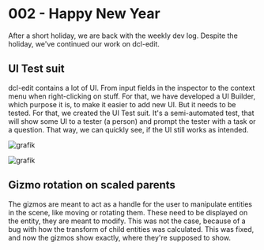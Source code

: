 # 002 - Happy New Year

After a short holiday, we are back with the weekly dev log. Despite the holiday, we've continued our work on dcl-edit. 

## UI Test suit

dcl-edit contains a lot of UI. From input fields in the inspector to the context menu when right-clicking on stuff.
For that, we have developed a UI Builder, which purpose it is, to make it easier to add new UI. But it needs to be 
tested. For that, we created the UI Test suit. It's a semi-automated test, that will show some UI to a tester (a person)
and prompt the tester with a task or a question. That way, we can quickly see, if the UI still works as intended.

![grafik](https://user-images.githubusercontent.com/11379989/211175391-d87cf4de-a2d6-472b-8cf1-66037bdbf10c.png)

![grafik](https://user-images.githubusercontent.com/11379989/211175336-199b3b4e-8fed-4dc2-b79f-84f654fc219f.png)

## Gizmo rotation on scaled parents

The gizmos are meant to act as a handle for the user to manipulate entities in the scene, like moving or rotating them. These need to be displayed on the entity, they are meant to modify. This was not the case, because of a bug with how the transform of child entities was calculated. This was fixed, and now the gizmos show exactly, where they're supposed to show.
